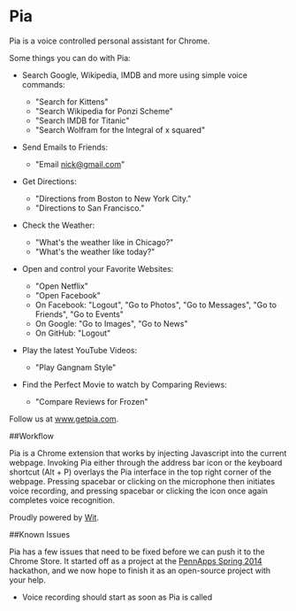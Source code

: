 Pia
===

Pia is a voice controlled personal assistant for Chrome.

Some things you can do with Pia:

- Search Google, Wikipedia, IMDB and more using simple voice commands:
  - "Search for Kittens"
  - "Search Wikipedia for Ponzi Scheme"
  - "Search IMDB for Titanic"
  - "Search Wolfram for the Integral of x squared"

- Send Emails to Friends:
  - "Email nick@gmail.com"

- Get Directions:
  - "Directions from Boston to New York City."
  - "Directions to San Francisco."

- Check the Weather:
  - "What's the weather like in Chicago?"
  - "What's the weather like today?"

- Open and control your Favorite Websites:
  - "Open Netflix"
  - "Open Facebook"
  - On Facebook: "Logout", "Go to Photos", "Go to Messages", "Go to Friends", "Go to Events"
  - On Google: "Go to Images", "Go to News"
  - On GitHub: "Logout"

- Play the latest YouTube Videos:
  - "Play Gangnam Style"

- Find the Perfect Movie to watch by Comparing Reviews:
  - "Compare Reviews for Frozen"

Follow us at www.getpia.com.

##Workflow

Pia is a Chrome extension that works by injecting Javascript into the current webpage. Invoking Pia either through the address bar icon or the keyboard shortcut (Alt + P) overlays the Pia interface in the top right corner of the webpage. Pressing spacebar or clicking on the microphone then initiates voice recording, and pressing spacebar or clicking the icon once again completes voice recognition.

Proudly powered by [Wit](http://wit.ai/ "Wit").

##Known Issues

Pia has a few issues that need to be fixed before we can push it to the Chrome Store. It started off as a project at the [PennApps Spring 2014](http://2014s.pennapps.com/ "PennApps Spring 2014") hackathon, and we now hope to finish it as an open-source project with your help.

- Voice recording should start as soon as Pia is called
